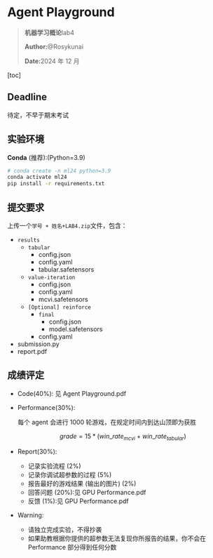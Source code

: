 # Agent Playground

> <p><strong>机器学习概论</strong>lab4</p>
>
> <p><strong>Author:</strong>@Rosykunai</p>
>
> <p><strong>Date:</strong>2024 年 12 月</p>

[toc]

## Deadline

待定，不早于期末考试

## 实验环境

**Conda** (推荐):(Python=3.9)

```bash
# conda create -n ml24 python=3.9
conda activate ml24
pip install -r requirements.txt
```

## 提交要求

上传一个`学号 + 姓名+LAB4.zip`文件，包含：

- `results`
  - `tabular`
    - config.json
    - config.yaml
    - tabular.safetensors
  - `value-iteration`
    - config.json
    - config.yaml
    - mcvi.safetensors
  - `[Optional] reinforce`
    - `final`
      - config.json
      - model.safetensors
    - config.yaml
- submission.py
- report.pdf

## 成绩评定

- Code(40%): 见 Agent Playground.pdf

- Performance(30%):

  每个 agent 会进行 1000 轮游戏，在规定时间内到达山顶即为获胜

  $$grade=15*(win\_rate_{mcvi}+win\_rate_{tabular})$$

- Report(30%):

  - 记录实验流程 (2%)
  - 记录你调试超参数的过程 (5%)
  - 报告最好的游戏结果 (输出的图片) (2%)
  - 回答问题 (20%):见 GPU Performance.pdf
  - 反馈 (1%):见 GPU Performance.pdf

- Warning:
  - 请独立完成实验，不得抄袭
  - 如果助教根据你提供的超参数无法复现你所报告的结果，你不会在 Performance 部分得到任何分数
